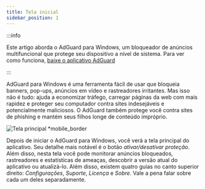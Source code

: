 ```yaml
---
title: Tela inicial
sidebar_position: 1
---
```


:::info

Este artigo aborda o AdGuard para Windows, um bloqueador de anúncios multifuncional que protege seu dispositivo a nível de sistema. Para ver como funciona, [baixe o aplicativo AdGuard](https://agrd.io/download-kb-adblock)

:::

AdGuard para Windows é uma ferramenta fácil de usar que bloqueia banners, pop-ups, anúncios em vídeo e rastreadores irritantes. Mas isso não é tudo: ajuda a economizar tráfego, carregar páginas da web com mais rapidez e proteger seu computador contra sites indesejáveis e potencialmente maliciosos. O AdGuard também protege você contra sites de phishing e mantém seus filhos longe de conteúdo impróprio.

![Tela principal \*mobile\_border](https://cdn.adtidy.org/content/kb/ad_blocker/windows/overview/home-screen.png)

Depois de iniciar o AdGuard para Windows, você verá a tela principal do aplicativo. Seu detalhe mais notável é o botão _ativar/desativar proteção_. Além disso, nesta tela você pode monitorar anúncios bloqueados, rastreadores e estatísticas de ameaças, descobrir a versão atual do aplicativo ou atualizá-lo. Além disso, existem quatro guias no canto superior direito: _Configurações_, _Suporte_, _Licença_ e _Sobre_. Vale a pena falar sobre cada um deles separadamente.
